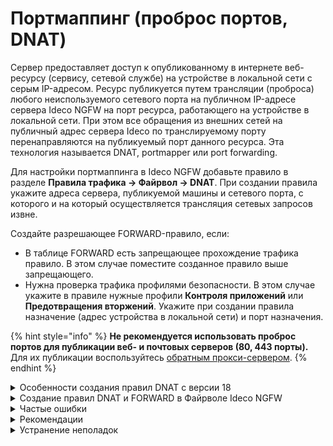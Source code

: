 # Портмаппинг (проброс портов, DNAT)

Сервер предоставляет доступ к опубликованному в интернете веб-ресурсу (сервису, сетевой службе) на устройстве в локальной сети с серым IP-адресом. Ресурс публикуется путем трансляции (проброса) любого неиспользуемого сетевого порта на публичном IP-адресе сервера Ideco NGFW на порт ресурса, работающего на устройстве в локальной сети. При этом все обращения из внешних сетей на публичный адрес сервера Ideco по транслируемому порту перенаправляются на публикуемый порт данного ресурса. Эта технология называется DNAT, portmapper или port forwarding.

Для настройки портмаппинга в Ideco NGFW добавьте правило в разделе **Правила трафика -> Файрвол -> DNAT**. При создании правила укажите адреса сервера, публикуемой машины и сетевого порта, с которого и на который осуществляется трансляция сетевых запросов извне.

Создайте разрешающее FORWARD-правило, если:
* В таблице FORWARD есть запрещающее прохождение трафика правило. В этом случае поместите созданное правило выше запрещающего.
* Нужна проверка трафика профилями безопасности. В этом случае укажите в правиле нужные профили **Контроля приложений** или **Предотвращения вторжений**.
Укажите при создании правила назначение (адрес устройства в локальной сети) и порт назначения.

{% hint style="info" %}
**Не рекомендуется использовать проброс портов для публикации веб- и почтовых серверов (80, 443 порты).** Для их публикации воспользуйтесь [обратным прокси-сервером](/settings/services/reverse-proxy.md).
{% endhint %}

<details>

<summary>Особенности создания правил DNAT с версии 18</summary>

* В предыдущих версиях профили безопасности настраивались в отдельных разделах. С версии 18 **[Контроль приложений](/settings/security-profiles/application-control/README.md)** и система **[Предотвращения вторжений](/settings/security-profiles/ips-profiles/README.md)** настраиваются в правилах **Файрвола**.
* Для проверки трафика модулем **Контроль приложений** и системой **Предотвращения вторжений** необходимо создать FORWARD-правило с включенными настройками профилей безопасности.
* В случае проблем с доступом до публикуемой службы проверьте **Отчеты и журналы -> События безопасности -> Журнал IPS** и при необходимости отредактируйте правила нужного профиля **[Предотвращения вторжений](/settings/security-profiles/ips-profiles/README.md)**.

</details>

<details>

<summary>Создание правил DNAT и FORWARD в Файрволе Ideco NGFW</summary>

**Пример:**

* Публичный адрес сервера Ideco - 1.2.3.4;
* Публикуемая служба - SSH, работающая на 22 TCP-порте;
* Адрес компьютера в локальной сети, где запущена служба, к которой нужен доступ извне - 10.0.0.2.

Для настройки трансляции запросов к службе извне через сервер Ideco NGFW на устройство в локальной сети перейдите в раздел **Правила трафика -> Файрвол -> DNAT** и нажмите **Добавить**. 

Заполните поля в соответствии с характеристиками, указанными в примере:

![](/.gitbook/assets/portmapping.png)

Вид правила в таблице после сохранения:

![](/.gitbook/assets/portmapping1.png)

Проверьте наличие запрещающих правил в таблице FORWARD. При необходимости создайте правило, разрешающее трафик:

![](/.gitbook/assets/portmapping2.png)

Поместите созданное правило выше запрещающего трафик:

![](/.gitbook/assets/portmapping3.png)

Если вы хотите, чтобы трафик проверялся профилями безопасности, включите в созданном правиле соответствующие настройки:

![](/.gitbook/assets/portmapping4.png)

Настройки **Файрвола** применяются сразу при создании правил.

</details>

<details>

<summary>Частые ошибки</summary>

* Если включен режим **Разрешить интернет всем**, правила **Файрвола**, включая таблицу DNAT, не работают;
* Если в одной локальной сети находятся пользователи и сервер с опубликованным при помощи DNAT-правила ресурсом, вероятна асимметричная маршрутизация. Информация о способах устранения асимметричной маршрутизации трафика представлена в [статье](/recipes/popular-recipes/access-to-remote-networks.md).

</details>

<details>

<summary>Рекомендации</summary>

* Проверять работу правила DNAT следует из внешней сети. Если необходим доступ из локальной сети, используйте обратный прокси-сервер для публикации веб-ресурсов;
* Порт на внешнем интерфейсе сервера, с которого транслируются запросы, не всегда совпадает с публикуемым портом самой службы. Например, для предотвращения автоматических попыток подключения вредоносного ПО на популярный сервис внешние запросы транслируются на порт 4489, а в локальную сеть - на порт 3389;
* Для защиты от нежелательных подключений к публикуемой службе при создании правила укажите в поле **Источник** IP-адрес или подсеть, с которой разрешено подключаться к этой службе;
* Если осуществляется трансляция на один и тот же номер порта локального сервера, заполнять поле **Сменить порт назначения** не обязательно. Система автоматически переадресует запрос на соответствующий порт устройства в локальной сети.

</details>

<details>

<summary>Устранение неполадок</summary>

* Убедитесь, что клиент, на которого осуществляется проброс портов, отвечает на эхо-запросы ping к внешним ресурсам. Основным шлюзом на данном устройстве следует указать локальный IP-адрес Ideco NGFW, либо прописать маршрут;
* При правильной настройке публикуемая служба отвечает клиенту во внешней сети через тот же внешний интерфейс сервера, с которого изначально пришел запрос. Настройте правильный адрес SNAT для опубликованного сервиса с помощью создания правил в таблице SNAT, если в созданном правиле в поле **Назначение** указан публичный IP-адрес сервера для приема подключений извне, а также в случае переопределения автоматических правил NAT;
* Правило трансляции запросов на сервере не работает, если брандмауэр Windows или другие программы защиты блокируют соединения с внешних адресов в интернете. Для диагностики убедитесь, что настройки встроенного брандмауэра Windows или сторонних файрволов и антивирусов разрешают целевое соединение. Например, для проверки настроек брандмауэра на устройстве Windows перейдите в **Панель управления -> Брандмауэр Защитника Windows -> Дополнительные параметры -> Правила для входящих подключений / Правила для исходящих подключений**;
* Правило портмаппинга пробрасывает трафик из внешней сети на хост в локальной сети. Трафик запроса ресурса из этой же локальной сети при обращении на внешний адрес не будет проброшен правильно. Во избежание асимметричной маршрутизации при диагностике сетевыми утилитами подключайтесь из внешних для NGFW сетей, а внутри локальной сети обращайтесь к сервису по его IP-адресу в локальной сети. Альтернативный вариант - вынесите ресурс в отдельную локальную сеть, DMZ и обращайтесь к ресурсу из локальной сети клиентов по внешнему IP-адресу.

</details>
